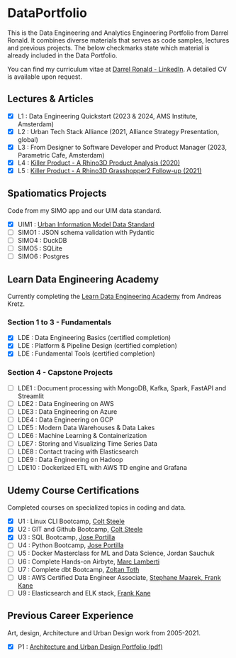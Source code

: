 # DataPortfolio
This is the Data Engineering and Analytics Engineering Portfolio from Darrel Ronald. It combines diverse materials that serves as code samples, lectures and previous projects. The below checkmarks state which material is already included in the Data Portfolio. 

You can find my curriculum vitae at [Darrel Ronald - LinkedIn](https://www.linkedin.com/in/darrelronald/). A detailed CV is available upon request. 

## Lectures & Articles
- [x] L1 : Data Engineering Quickstart (2023 & 2024, AMS Institute, Amsterdam)
- [x] L2 : Urban Tech Stack Alliance (2021, Alliance Strategy Presentation, global)
- [x] L3 : From Designer to Software Developer and Product Manager (2023, Parametric Cafe, Amsterdam)
- [x] L4 : [Killer Product - A Rhino3D Product Analysis (2020)](https://medium.com/@DarrelRonald/killer-product-a-rhino3d-product-analysis-2f90ebfd9465)
- [x] L5 : [Killer Product - A Rhino3D Grasshopper2 Follow-up (2021)](https://medium.com/spatiomatics/killer-product-a-rhino3d-grasshopper2-follow-up-19633e52557f)

## Spatiomatics Projects
Code from my SIMO app and our UIM data standard.
- [x] UIM1 : [Urban Information Model Data Standard](https://spatiomatics.notion.site/UIM-Schema-v2-0-0-d05484499ff84ae89b83eb5ac77a0668)
- [ ] SIMO1 : JSON schema validation with Pydantic
- [ ] SIMO4 : DuckDB
- [ ] SIMO5 : SQLite
- [ ] SIMO6 : Postgres

## Learn Data Engineering Academy
Currently completing the [Learn Data Engineering Academy](https://learndataengineering.com/p/academy) from Andreas Kretz.

### Section 1 to 3 - Fundamentals
- [x] LDE : Data Engineering Basics (certified completion)
- [x] LDE : Platform & Pipeline Design (certified completion)
- [x] LDE : Fundamental Tools (certified completion)

### Section 4 - Capstone Projects
- [ ] LDE1 : Document processing with MongoDB, Kafka, Spark, FastAPI and Streamlit
- [ ] LDE2 : Data Engineering on AWS
- [ ] LDE3 : Data Engineering on Azure
- [ ] LDE4 : Data Engineering on GCP
- [ ] LDE5 : Modern Data Warehouses & Data Lakes
- [ ] LDE6 : Machine Learning & Containerization
- [ ] LDE7 : Storing and Visualizing Time Series Data
- [ ] LDE8 : Contact tracing with Elasticsearch
- [ ] LDE9 : Data Engineering on Hadoop
- [ ] LDE10 : Dockerized ETL with AWS TD engine and Grafana

## Udemy Course Certifications
Completed courses on specialized topics in coding and data.
- [x] U1 : Linux CLI Bootcamp, [Colt Steele](https://www.udemy.com/course/the-linux-command-line-bootcamp/)
- [x] U2 : GIT and Github Bootcamp, [Colt Steele](https://www.udemy.com/course/git-and-github-bootcamp/)
- [x] U3 : SQL Bootcamp, [Jose Portilla](https://www.udemy.com/course/the-complete-sql-bootcamp/)
- [ ] U4 : Python Bootcamp, [Jose Portilla](https://www.udemy.com/course/complete-python-bootcamp/)
- [ ] U5 : Docker Masterclass for ML and Data Science, Jordan Sauchuk
- [ ] U6 : Complete Hands-on Airbyte, [Marc Lamberti](https://www.udemy.com/course/the-complete-hands-on-introduction-to-airbyte/)
- [ ] U7 : Complete dbt Bootcamp, [Zoltan Toth](https://www.udemy.com/course/complete-dbt-data-build-tool-bootcamp-zero-to-hero-learn-dbt/)
- [ ] U8 : AWS Certified Data Engineer Associate, [Stephane Maarek, Frank Kane](https://www.udemy.com/course/aws-data-engineer/)
- [ ] U9 : Elasticsearch and ELK stack, [Frank Kane](https://www.udemy.com/course/elasticsearch-7-and-elastic-stack/)

## Previous Career Experience
Art, design, Architecture and Urban Design work from 2005-2021.
- [x] P1 : [Architecture and Urban Design Portfolio (pdf)](https://www.dropbox.com/scl/fi/u3s8ht6iasil3a3zoz4ga/DR-Portfolio-2019-A4-EN-Web.pdf?rlkey=5a8fg83cr1thwhgmed4pnf2z0&dl=0)
